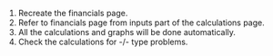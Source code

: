 1) Recreate the financials page.
2) Refer to financials page from inputs part of the calculations page.
3) All the calculations and graphs will be done automatically.
4) Check the calculations for -/- type problems.
